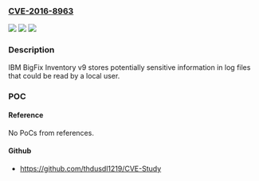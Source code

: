 ### [CVE-2016-8963](https://cve.mitre.org/cgi-bin/cvename.cgi?name=CVE-2016-8963)
![](https://img.shields.io/static/v1?label=Product&message=BigFix%20Inventory&color=blue)
![](https://img.shields.io/static/v1?label=Version&message=n%2Fa&color=blue)
![](https://img.shields.io/static/v1?label=Vulnerability&message=Obtain%20Information&color=brighgreen)

### Description

IBM BigFix Inventory v9 stores potentially sensitive information in log files that could be read by a local user.

### POC

#### Reference
No PoCs from references.

#### Github
- https://github.com/thdusdl1219/CVE-Study


